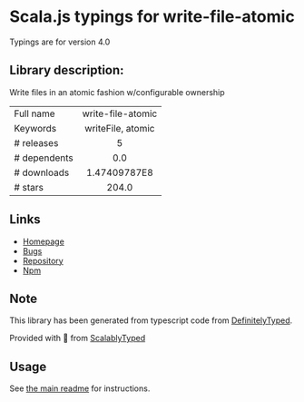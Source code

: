 
# Scala.js typings for write-file-atomic

Typings are for version 4.0

## Library description:
Write files in an atomic fashion w/configurable ownership

|                    |                 |
| ------------------ | :-------------: |
| Full name          | write-file-atomic |
| Keywords           | writeFile, atomic |
| # releases         | 5 |
| # dependents       | 0.0 |
| # downloads        | 1.47409787E8 |
| # stars            | 204.0 |

## Links
- [Homepage](https://github.com/npm/write-file-atomic)
- [Bugs](https://github.com/npm/write-file-atomic/issues)
- [Repository](https://github.com/npm/write-file-atomic)
- [Npm](https://www.npmjs.com/package/write-file-atomic)
    


## Note
This library has been generated from typescript code from [DefinitelyTyped](https://definitelytyped.org).

Provided with :purple_heart: from [ScalablyTyped](https://github.com/oyvindberg/ScalablyTyped)

## Usage
See [the main readme](../../readme.md) for instructions.


